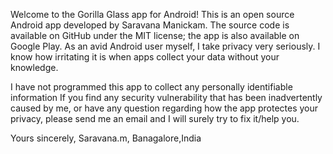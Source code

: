 Welcome to the Gorilla Glass app for Android!
This is an open source Android app developed by  Saravana Manickam. The source code is available on GitHub under the MIT license; the app is also available on Google Play.
As an avid Android user myself, I take privacy very seriously. I know how irritating it is when apps collect your data without your knowledge.

I have not programmed this app to collect any personally identifiable information
If you find any security vulnerability that has been inadvertently caused by me, or have any question regarding how the app protectes your privacy, please send me an email and I will surely try to fix it/help you.

Yours sincerely,
Saravana.m,
Banagalore,India

<!---
sanna1915/sanna1915 is a ✨ special ✨ repository because its `README.md` (this file) appears on your GitHub profile.
You can click the Preview link to take a look at your changes.
--->

